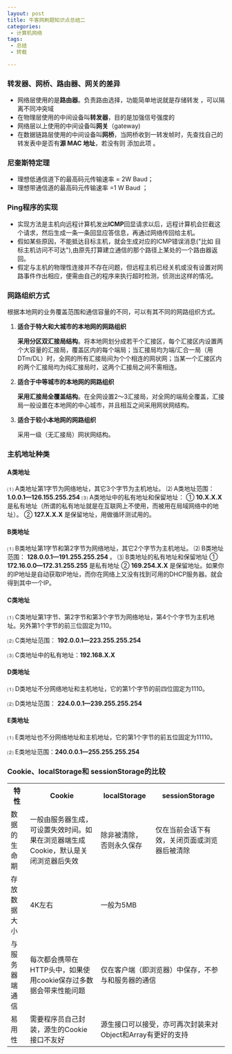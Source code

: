 ```yaml
---
layout: post
title: 牛客网刷题知识点总结二
categories:
 - 计算机网络
tags:
 - 总结
 - 转载

---
```


### 转发器、网桥、路由器、网关的差异

- 网络层使用的是**路由器**。负责路由选择，功能简单地说就是存储转发 ，可以隔离不同冲突域
- 在物理层使用的中间设备叫**转发器**，目的是加强信号强度的
- 网络层以上使用的中间设备叫**网关**（gateway)
- 在数据链路层使用的中间设备叫**网桥**，当网桥收到一转发帧时，先查找自己的转发表中是否有**源 MAC 地址**，若没有则 添加此项 。

<!-- more -->

### 尼奎斯特定理

- 理想低通信道下的最高码元传输速率 = 2W Baud；
- 理想带通信道的最高码元传输速率 =1 W Baud ；



### Ping程序的实现

- 实现方法是主机向远程计算机发出**ICMP**回显请求以后，远程计算机会拦截这个请求，然后生成一条一条回显应答信息，再通过网络传回给主机。
- 假如某些原因，不能抵达目标主机，就会生成对应的ICMP错误消息("比如 目标主机访问不可达"),由原先打算建立通信的那个路径上某处的一个路由器返回。
- 假定与主机的物理性连接并不存在问题，但远程主机已经关机或没有设置对网路事件作出相应，便需由自己的程序来执行超时检测，侦测出这样的情况。



### 网路组织方式

根据本地网的业务覆盖范围和通信容量的不同，可以有其不同的网路组织方式。

1. **适合于特大和大城市的本地网的网路组织**

   **采用分区双汇接局结构**。将本地网划分成若干个汇接区，每个汇接区内设置两个大容量的汇接局，覆盖区内的每个端局；当汇接局均为端/汇合一局（用DTm/DL）时，全网的所有汇接局间为个个相连的网状网；当某一个汇接区内的两个汇接局均为纯汇接局时，这两个汇接局之间不需相连。 

2. **适合于中等城市的本地网的网路组织**

   **采用汇接局全覆盖结构**。在全网设置2～3汇接局，对全网的端局全覆盖，汇接局一般设置在本地网的中心城市，并且相互之间采用网状网结构。 

3. **适合于较小本地网的网路组织**

   采用一级（无汇接局）网状网结构。





### 主机地址种类

#### A类地址

⑴ A类地址第1字节为网络地址，其它3个字节为主机地址。
⑵ A类地址范围： **1.0.0.1—126.155.255.254**
⑶ A类地址中的私有地址和保留地址：
①  **10.X.X.X** 是私有地址（所谓的私有地址就是在互联网上不使用，而被用在局域网络中的地址）。
②  **127.X.X.X** 是保留地址，用做循环测试用的。

#### B类地址

⑴ B类地址第1字节和第2字节为网络地址，其它2个字节为主机地址。
⑵ B类地址范围： **128.0.0.1—191.255.255.254** 。
⑶ B类地址的私有地址和保留地址
①  **172.16.0.0—172.31.255.255** 是私有地址
②  **169.254.X.X** 是保留地址。如果你的IP地址是自动获取IP地址，而你在网络上又没有找到可用的DHCP服务器。就会得到其中一个IP。

####  C类地址

⑴ C类地址第1字节、第2字节和第3个字节为网络地址，第4个个字节为主机地址。另外第1个字节的前三位固定为110。

⑵ C类地址范围： **192.0.0.1—223.255.255.254** 

⑶ C类地址中的私有地址：**192.168.X.X** 

#### D类地址

⑴ D类地址不分网络地址和主机地址，它的第1个字节的前四位固定为1110。

⑵ D类地址范围： **224.0.0.1—239.255.255.254**

#### E类地址

⑴ E类地址也不分网络地址和主机地址，它的第1个字节的前五位固定为11110。

⑵ E类地址范围：**240.0.0.1—255.255.255.254**



### Cookie、localStorage和  sessionStorage的比较

<table>
<tr>
  <th>特性</th>
  <th>Cookie</th>
  <th>localStorage</th>
  <th>sessionStorage</th>
</tr>
<tr>
  <td>数据的生命期</td>
  <td>一般由服务器生成，可设置失效时间。如果在浏览器端生成Cookie，默认是关闭浏览器后失效</td>
  <td>除非被清除，否则永久保存</td>
  <td>仅在当前会话下有效，关闭页面或浏览器后被清除</td>
</tr>
<tr>
  <td>存放数据大小</td>
  <td>4K左右</td>
  <td colspan="2">一般为5MB</td>
</tr>
<tr>
  <td>与服务器端通信</td>
  <td>每次都会携带在HTTP头中，如果使用cookie保存过多数据会带来性能问题</td>
  <td colspan="2">仅在客户端（即浏览器）中保存，不参与和服务器的通信</td>
</tr>
<tr>
  <td>易用性</td>
  <td>需要程序员自己封装，源生的Cookie接口不友好</td>
  <td colspan="2">源生接口可以接受，亦可再次封装来对Object和Array有更好的支持</td>
</tr>
</table>

